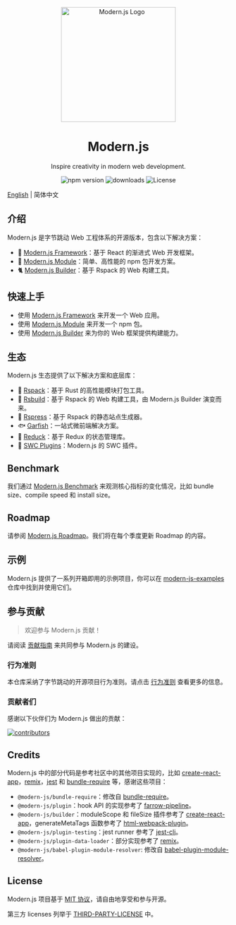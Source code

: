 <p align="center">
  <a href="https://modernjs.dev" target="blank"><img src="https://lf3-static.bytednsdoc.com/obj/eden-cn/ylaelkeh7nuhfnuhf/modernjs-cover.png" width="260" alt="Modern.js Logo" /></a>
</p>

<h1 align="center">Modern.js</h1>

<p align="center">
  Inspire creativity in modern web development.
</p>

<p align="center">
  <img src="https://img.shields.io/npm/v/@modern-js/core?style=flat-square&color=00a8f0" alt="npm version" />
  <img src="https://img.shields.io/npm/dm/@modern-js/core.svg?style=flat-square&color=00a8f0" alt="downloads" />
  <img src="https://img.shields.io/badge/License-MIT-blue.svg?style=flat-square&color=00a8f0" alt="License" />
</p>

[English](./README.md) | 简体中文

## 介绍

Modern.js 是字节跳动 Web 工程体系的开源版本，包含以下解决方案：

- 🦄 [Modern.js Framework](https://modernjs.dev/)：基于 React 的渐进式 Web 开发框架。
- 🐧 [Modern.js Module](https://modernjs.dev/module-tools)：简单、高性能的 npm 包开发方案。
- 🐈 [Modern.js Builder](https://modernjs.dev/builder/)：基于 Rspack 的 Web 构建工具。

## 快速上手

- 使用 [Modern.js Framework](https://modernjs.dev/guides/get-started/quick-start) 来开发一个 Web 应用。
- 使用 [Modern.js Module](https://modernjs.dev/module-tools/guide/intro/getting-started.html) 来开发一个 npm 包。
- 使用 [Modern.js Builder](https://modernjs.dev/builder/guide/quick-start.html) 来为你的 Web 框架提供构建能力。

## 生态

Modern.js 生态提供了以下解决方案和底层库：

- 🦀 [Rspack](https://github.com/web-infra-dev/rspack)：基于 Rust 的高性能模块打包工具。
- 🐬 [Rsbuild](https://github.com/web-infra-dev/rsbuild)：基于 Rspack 的 Web 构建工具，由 Modern.js Builder 演变而来。
- 🐹 [Rspress](https://github.com/web-infra-dev/rspress)：基于 Rspack 的静态站点生成器。
- 🐟 [Garfish](https://github.com/web-infra-dev/garfish)：一站式微前端解决方案。
- 🦆 [Reduck](https://github.com/web-infra-dev/reduck)：基于 Redux 的状态管理库。
- 🐴 [SWC Plugins](https://github.com/web-infra-dev/swc-plugins)：Modern.js 的 SWC 插件。

## Benchmark

我们通过 [Modern.js Benchmark](https://web-infra-dev.github.io/modern-js-benchmark/) 来观测核心指标的变化情况，比如 bundle size、compile speed 和 install size。

## Roadmap

请参阅 [Modern.js Roadmap](https://github.com/web-infra-dev/modern.js/issues/4741)。我们将在每个季度更新 Roadmap 的内容。

## 示例

Modern.js 提供了一系列开箱即用的示例项目，你可以在 [modern-js-examples](https://github.com/web-infra-dev/modern-js-examples) 仓库中找到并使用它们。

## 参与贡献

> 欢迎参与 Modern.js 贡献！

请阅读 [贡献指南](https://github.com/web-infra-dev/modern.js/blob/main/CONTRIBUTING.md) 来共同参与 Modern.js 的建设。

### 行为准则

本仓库采纳了字节跳动的开源项目行为准则。请点击 [行为准则](./CODE_OF_CONDUCT.md) 查看更多的信息。

### 贡献者们

感谢以下伙伴们为 Modern.js 做出的贡献：

<a href="https://github.com/web-infra-dev/modern.js/graphs/contributors">
  <img src="https://opencollective.com/modernjs/contributors.svg?width=890&button=false" alt="contributors">
</a>

## Credits

Modern.js 中的部分代码是参考社区中的其他项目实现的，比如 [create-react-app](https://github.com/facebook/create-react-app)，[remix](https://github.com/vuejs/remix)，[jest](https://github.com/facebook/jest) 和 [bundle-require](https://github.com/egoist/bundle-require) 等，感谢这些项目：

- `@modern-js/bundle-require`：修改自 [bundle-require](https://github.com/egoist/bundle-require)。
- `@modern-js/plugin`：hook API 的实现参考了 [farrow-pipeline](https://github.com/farrow-js/farrow/tree/master/packages/farrow-pipeline)。
- `@modern-js/builder`：moduleScope 和 fileSize 插件参考了 [create-react-app](https://github.com/facebook/create-react-app)，generateMetaTags 函数参考了 [html-webpack-plugin](https://github.com/jantimon/html-webpack-plugin)。
- `@modern-js/plugin-testing`：jest runner 参考了 [jest-cli](https://github.com/facebook/jest/blob/fdc74af37235354e077edeeee8aa2d1a4a863032/packages/jest-cli/src/cli/index.ts#L21)。
- `@modern-js/plugin-data-loader`：部分实现参考了 [remix](https://github.com/remix-run/remix)。
- `@modern-js/babel-plugin-module-resolver`: 修改自 [babel-plugin-module-resolver](https://github.com/tleunen/babel-plugin-module-resolver)。

## License

Modern.js 项目基于 [MIT 协议](https://github.com/web-infra-dev/modern.js/blob/main/LICENSE)，请自由地享受和参与开源。

第三方 licenses 列举于 [THIRD-PARTY-LICENSE](./THIRD-PARTY-LICENSE) 中。
